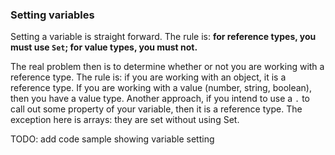 ### Setting variables

Setting a variable is straight forward. The rule is: **for reference types, you must use `Set`; for value types, you must not.**

The real problem then is to determine whether or not you are working with a reference type. The rule is: if you are working with an object, it is a reference type. If you are working with a value (number, string, boolean), then you have a value type. Another approach, if you intend to use a `.` to call out some property of your variable, then it is a reference type. The exception here is arrays: they are set without using Set.

TODO: add code sample showing variable setting
